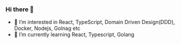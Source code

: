 ### Hi there 👋
- 👀 I’m interested in React, TypeScript, Domain Driven Design(DDD), Docker, Nodejs, Golnag etc
- 🌱 I’m currently learning React, Typescript, Golang

<!--
**daikiku10/daikiku10** is a ✨ _special_ ✨ repository because its `README.md` (this file) appears on your GitHub profile.

Here are some ideas to get you started:

- 🔭 I’m currently working on ...
- 🌱 I’m currently learning ... aaaa
- 👯 I’m looking to collaborate on ...
- 🤔 I’m looking for help with ...
- 💬 Ask me about ...
- 📫 How to reach me: ...
- 😄 Pronouns: ...
- ⚡ Fun fact: ...
-->
